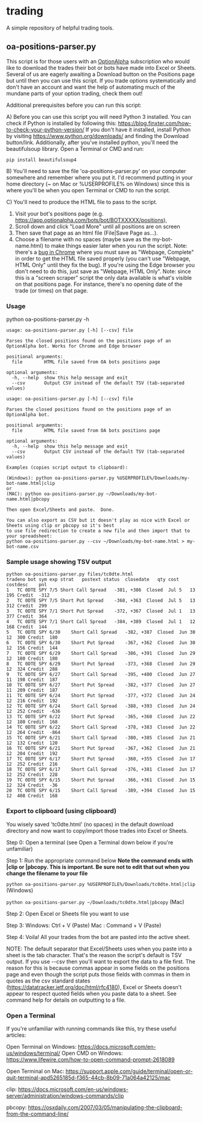 # trading

A simple repository of helpful trading tools.

## oa-positions-parser.py
This script is for those users with an [OptionAlpha](https://optionalpha.com) subscription who would like to 
download the trades their bot or bots have made into Excel or Sheets. Several of us are eagerly awaiting a Download
button on the Positions page but until then you can use this script.  If you trade options systematically
and don't have an account and want the help of automating much of the mundane parts of your option 
trading, check them out!

Additional prerequisites before you can run this script:

A) Before you can use this script you will need Python 3 installed.
You can check if Python is installed by following this: https://blog.finxter.com/how-to-check-your-python-version/
If you don't have it installed, install Python by visiting https://www.python.org/downloads/ and finding the Download button/link.
Additionally, after you've installed python, you'll need the beautifulsoup library.
Open a Terminal or CMD and run:

```pip install beautifulsoup4```


B) You'll need to save the file 'oa-positions-parser.py' on your computer somewhere and remember where you put it.
I'd recommend putting in your home directory (~ on Mac or %USERPROFILE% on Windows) since this is where you'll be
when you open Terminal or CMD to run the script.

C) You'll need to produce the HTML file to pass to the script. 
  1) Visit your bot's positions page (e.g. https://app.optionalpha.com/bots/bot/BOTXXXXX/positions),
  2) Scroll down and click "Load More" until all positions are on screen
  3) Then save that page as an html file (File|Save Page as...). 
  4) Choose a filename with no spaces (maybe save as the my-bot-name.html) to make things easier later when you run the script.
Note: there's a [bug in Chrome](https://support.google.com/chrome/thread/4239329/chrome-webpage-save-as-for-webpage-html-only-option-no-longer-works?hl=en)
where you must save as "Webpage, Complete" in order to get the HTML file saved 
properly (you can't use "Webpage, HTML Only" until they fix the bug). If you're using the Edge
browser you don't need to do this, just save as "Webpage, HTML Only".
Note: since this is a "screen scraper" script the only data available is what's visible
on that positions page. For instance, there's no opening date of the trade (or times)
on that page.


### Usage
python oa-positions-parser.py -h
```
usage: oa-positions-parser.py [-h] [--csv] file

Parses the closed positions found on the positions page of an OptionAlpha bot. Works for Chrome and Edge browser

positional arguments:
  file        HTML file saved from OA bots positions page

optional arguments:
  -h, --help  show this help message and exit
  --csv       Output CSV instead of the default TSV (tab-separated values)

usage: oa-positions-parser.py [-h] [--csv] file

Parses the closed positions found on the positions page of an OptionAlpha bot.

positional arguments:
  file        HTML file saved from OA bots positions page

optional arguments:
  -h, --help  show this help message and exit
  --csv       Output CSV instead of the default TSV (tab-separated values)

Examples (copies script output to clipboard):

(Windows): python oa-positions-parser.py %USERPROFILE%/Downloads/my-bot-name.html|clip
or
(MAC): python oa-positions-parser.py ~/Downloads/my-bot-name.html|pbcopy

Then open Excel/Sheets and paste.  Done.

You can also export as CSV but it doesn't play as nice with Excel or Sheets using clip or pbcopy so it's best
to use file redirection to create a new file and then import that to your spreadsheet:
python oa-positions-parser.py --csv ~/Downloads/my-bot-name.html > my-bot-name.csv
```

### Sample usage showing TSV output
```
python oa-positions-parser.py files/tc0dte.html
tradeno	bot	sym	exp	strat	postext	status	closedate	qty	cost	costdesc	pnl
1	TC 0DTE	SPY	7/5	Short Call Spread	-381, +386	Closed	Jul 5	13	195	Credit	-312
2	TC 0DTE	SPY	7/5	Short Put Spread	-368, +363	Closed	Jul 5	13	312	Credit	299
3	TC 0DTE	SPY	7/1	Short Put Spread	-372, +367	Closed	Jul 1	13	377	Credit	364
4	TC 0DTE	SPY	7/1	Short Call Spread	-384, +389	Closed	Jul 1	12	168	Credit	144
5	TC 0DTE	SPY	6/30	Short Call Spread	-382, +387	Closed	Jun 30	12	300	Credit	180
6	TC 0DTE	SPY	6/30	Short Put Spread	-367, +362	Closed	Jun 30	12	156	Credit	144
7	TC 0DTE	SPY	6/29	Short Call Spread	-386, +391	Closed	Jun 29	12	180	Credit	180
8	TC 0DTE	SPY	6/29	Short Put Spread	-373, +368	Closed	Jun 29	12	324	Credit	288
9	TC 0DTE	SPY	6/27	Short Call Spread	-395, +400	Closed	Jun 27	11	198	Credit	187
10	TC 0DTE	SPY	6/27	Short Put Spread	-382, +377	Closed	Jun 27	11	209	Credit	187
11	TC 0DTE	SPY	6/24	Short Put Spread	-377, +372	Closed	Jun 24	12	216	Credit	192
12	TC 0DTE	SPY	6/24	Short Call Spread	-388, +393	Closed	Jun 24	12	252	Credit	-636
13	TC 0DTE	SPY	6/22	Short Put Spread	-365, +360	Closed	Jun 22	12	180	Credit	168
14	TC 0DTE	SPY	6/22	Short Call Spread	-378, +383	Closed	Jun 22	12	264	Credit	-864
15	TC 0DTE	SPY	6/21	Short Call Spread	-380, +385	Closed	Jun 21	12	132	Credit	120
16	TC 0DTE	SPY	6/21	Short Put Spread	-367, +362	Closed	Jun 21	12	204	Credit	192
17	TC 0DTE	SPY	6/17	Short Put Spread	-360, +355	Closed	Jun 17	12	252	Credit	216
18	TC 0DTE	SPY	6/17	Short Call Spread	-376, +381	Closed	Jun 17	12	252	Credit	228
19	TC 0DTE	SPY	6/15	Short Put Spread	-366, +361	Closed	Jun 15	12	324	Credit	-36
20	TC 0DTE	SPY	6/15	Short Call Spread	-389, +394	Closed	Jun 15	12	408	Credit	168
```


### Export to clipboard (using clipboard)
You wisely saved 'tc0dte.html' (no spaces) in the default download directory and now want to 
copy/import those trades into Excel or Sheets.  

Step 0:
Open a terminal (see Open a Terminal down below if you're unfamiliar)

Step 1:
Run the appropriate command below 
**Note the command ends with |clip or |pbcopy. This is important. Be sure not to edit that out
when you change the filename to your file**

```python oa-positions-parser.py %USERPROFILE%/Downloads/tc0dte.html|clip``` (Windows)

```python oa-positions-parser.py ~/Downloads/tc0dte.html|pbcopy``` (Mac)

Step 2:
Open Excel or Sheets file you want to use

Step 3:
Windows: Ctrl + V    (Paste)
Mac    : Command + V (Paste)

Step 4:
Voila!  All your trades from the bot are pasted into the active sheet.

NOTE: The default separator that Excel/Sheets uses when you paste into a sheet
is the tab character. That's the reason the script's default is TSV output.  If you use
--csv then you'll want to export the data to a file first. The reason for this is because
commas appear in some fields on the positions page and even though the script puts those
fields with commas in them in quotes as the csv standard states (https://datatracker.ietf.org/doc/html/rfc4180),
Excel or Sheets doesn't appear to respect quoted fields when you paste
data to a sheet. See command help for details on outputting to a file.


### Open a Terminal
If you're unfamiliar with running commands like this, try these useful articles:

Open Terminal on Windows: https://docs.microsoft.com/en-us/windows/terminal/
Open CMD on Windows: https://www.lifewire.com/how-to-open-command-prompt-2618089

Open Terminal on Mac: https://support.apple.com/guide/terminal/open-or-quit-terminal-apd5265185d-f365-44cb-8b09-71a064a42125/mac


clip: https://docs.microsoft.com/en-us/windows-server/administration/windows-commands/clip

pbcopy: https://osxdaily.com/2007/03/05/manipulating-the-clipboard-from-the-command-line/